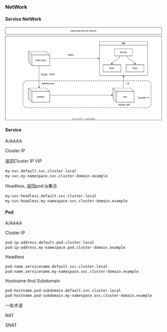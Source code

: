 ### NetWork

#### Service NetWork

![k8s-network-service](./images/k8s-network-service.svg)



#### Service

A/AAAA

Cluster IP

返回Cluster IP VIP

~~~
my-svc.default.svc.cluster.local
my-svc.my-namespace.svc.cluster-domain.example
~~~

Headless, 返回pod ip集合

~~~
my-svc-headless.default.svc.cluster.local
my-svc-headless.my-namespace.svc.cluster-domain.example
~~~

#### Pod

A/AAAA

Cluster IP

~~~
pod-ip-address.default.pod.cluster.local
pod-ip-address.my-namespace.pod.cluster-domain.example
~~~

Headless 

~~~
pod-name.servicename.default.svc.cluster.local
pod-name.servicename.my-namespace.svc.cluster-domain.example
~~~

Hostname And Subdomain

~~~
pod-hostname.pod-subdomain.default.svc.cluster.local
pod-hostname.pod-subdomain.my-namespace.svc.cluster-domain.example
~~~

一些术语

NAT

SNAT
